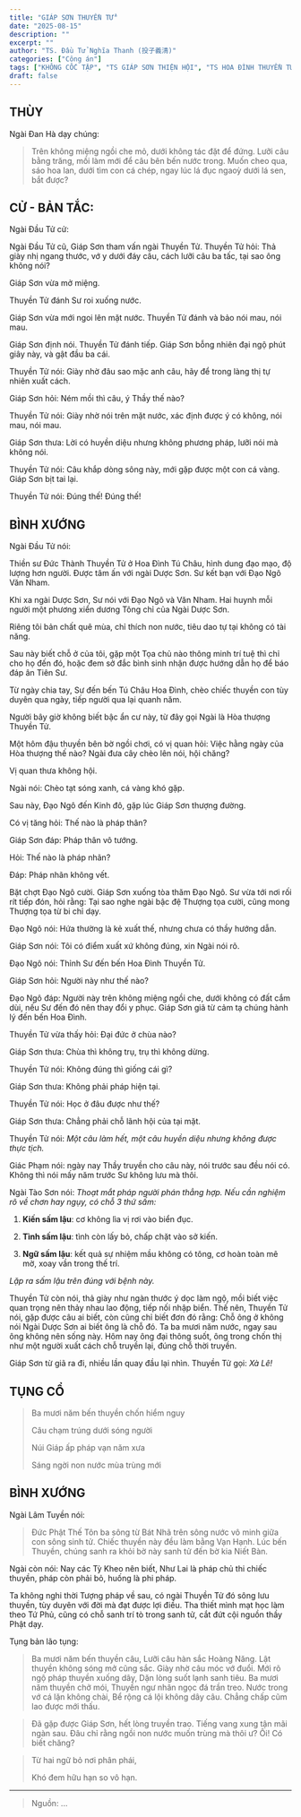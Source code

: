 ```yaml
---
title: "GIÁP SƠN THUYỀN TỬ"
date: "2025-08-15"
description: ""
excerpt: ""
author: "TS. Đầu Tử Nghĩa Thanh (投子義清)"
categories: ["Công án"]
tags: ["KHÔNG CỐC TẬP", "TS GIÁP SƠN THIỆN HỘI", "TS HOA ĐÌNH THUYỀN TỬ"]
draft: false
---
```


## THÙY

Ngài Đan Hà dạy chúng:

> Trên không miệng ngồi che mỏ, dưới không tác đặt để đứng. Lưỡi câu bằng trăng, mồi làm mới để câu bên bến nước trong. 
> Muốn cheo qua, sáo hoa lan, dưới tìm con cá chép, ngay lúc lá đục ngaoỳ dưới lá sen, bắt được?

## CỬ - BẢN TẮC:

Ngài Đầu Tử cử: 

Ngài Đầu Tử cũ, Giáp Sơn tham vấn ngài Thuyền Tử.
Thuyền Tử hỏi: Thả giày nhị ngang thước, vớ y dưới đáy câu,
cách lưỡi câu ba tấc, tại sao ông không nói?

Giáp Sơn vừa mở miệng.

Thuyền Tử đánh Sư roi xuống nước.

Giáp Sơn vừa mới ngoi lên mặt nước. Thuyền Tử đánh
và bảo nói mau, nói mau.

Giáp Sơn định nói. Thuyền Tử đánh tiếp. Giáp Sơn bỗng
nhiên đại ngộ phút giây này, và gật đầu ba cái.

Thuyền Tử nói: Giày nhờ đâu sao mặc anh câu, hãy để
trong làng thị tự nhiên xuất cách.

Giáp Sơn hỏi: Ném mồi thì câu, ý Thầy thế nào?

Thuyền Tử nói: Giày nhờ nói trên mặt nước, xác định
được ý có không, nói mau, nói mau.

Giáp Sơn thưa: Lời có huyền diệu nhưng không phương pháp, lưỡi nói mà không nói.

Thuyền Tử nói: Câu khắp dòng sông này, mới gặp được một con cá vàng. Giáp Sơn bịt tai lại.

Thuyền Tử nói: Đúng thế! Đúng thế!

## BÌNH XƯỚNG

Ngài Đầu Tử nói:

Thiền sư Đức Thành Thuyền Tử ở Hoa Đình Tú Châu, hình dung đạo mạo, độ lượng hơn người. Được tâm ấn với ngài Dược Sơn. Sư kết bạn với Đạo Ngô Văn Nham. 

Khi xa ngài Dược Sơn, Sư nói với Đạo Ngô và Văn Nham. Hai huynh mỗi người một phương xiển dương Tông chỉ của Ngài Dược Sơn. 

Riêng tôi bản chất quê mùa, chỉ thích non nước, tiêu dao tự tại không có tài năng. 

Sau này biết chỗ ở của tôi, gặp một Tọa chủ nào thông minh trí tuệ thì chỉ cho họ đến đó, hoặc đem sở đắc bình sinh nhận được hướng dẫn họ để báo đáp ân Tiên Sư.

Từ ngày chia tay, Sư đến bến Tú Châu Hoa Đình, chèo chiếc thuyền con tùy duyên qua ngày, tiếp người qua lại quanh năm. 

Người bây giờ không biết bậc ẩn cư này, từ đây gọi Ngài là Hòa thượng Thuyền Tử.

Một hôm đậu thuyền bên bờ ngồi chơi, có vị quan hỏi: Việc hằng ngày của Hòa thượng thế nào? Ngài đưa cây chèo lên nói, hội chăng?

Vị quan thưa không hội.

Ngài nói: Chèo tạt sóng xanh, cá vàng khó gặp.

Sau này, Đạo Ngô đến Kinh đô, gặp lúc Giáp Sơn thượng đường. 

Có vị tăng hỏi: Thế nào là pháp thân?

Giáp Sơn đáp: Pháp thân vô tướng.

Hỏi: Thế nào là pháp nhãn?

Đáp: Pháp nhãn không vết.

Bặt chợt Đạo Ngô cười. Giáp Sơn xuống tòa thăm Đạo Ngô.
Sư vừa tới nơi rối rít tiếp đón, hỏi rằng: 
Tại sao nghe ngài bậc đệ Thượng tọa cười, cũng mong Thượng tọa từ bi chỉ dạy.

Đạo Ngô nói: Hứa thường là kẻ xuất thế, nhưng chưa có thầy hướng dẫn.

Giáp Sơn nói: Tôi có điểm xuất xứ không đúng, xin Ngài nói rõ.

Đạo Ngô nói: Thỉnh Sư đến bến Hoa Đình Thuyền Tử.

Giáp Sơn hỏi: Người này như thế nào?

Đạo Ngô đáp: Người này trên không miệng ngồi che, dưới không có đất cắm dùi, nếu Sư đến đó nên thay đổi y phục. 
Giáp Sơn giã từ cảm tạ chúng hành lý đến bến Hoa Đình.

Thuyền Tử vừa thấy hỏi: Đại đức ở chùa nào?

Giáp Sơn thưa: Chùa thì không trụ, trụ thì không dừng.

Thuyền Tử nói: Không đúng thì giống cái gì?

Giáp Sơn thưa: Không phải pháp hiện tại.

Thuyền Tử nói: Học ở đâu được như thế?

Giáp Sơn thưa: Chẳng phải chỗ lãnh hội của tại mặt.

Thuyền Tử nói: *Một câu làm hết, một câu huyền diệu nhưng không được thực tịch.*

Giác Phạm nói: ngày nay Thầy truyền cho câu này, nói trước sau đều nói có. 
Không thì nói mấy năm trước Sư không lưu mà thôi.

Ngài Tào Sơn nói: *Thoạt mắt pháp người phán thẳng hợp. 
Nếu cần nghiệm rõ về chơn hay ngụy, có chỗ 3 thứ sấm:*

1. **Kiến sấm lậu**: cơ không lìa vị rơi vào biển đục.

2. **Tình sấm lậu**: tình còn lấy bỏ, chấp chặt vào sở kiến.

3. **Ngữ sấm lậu**: kết quả sự nhiệm mầu không có tông, cơ hoàn toàn mê mờ, xoay vần trong thế trí.

*Lặp ra sấm lậu trên đúng với bệnh này.*

Thuyền Tử còn nói, thả giày như ngàn thước ý dọc làm ngộ, mồi biết việc quan trọng nên thảy nhau lao động, tiếp nối nhập biển. 
Thế nên, Thuyền Tử nói, gặp được câu ai biết, còn cũng chỉ biết đơn đó rằng: 
Chỗ ông ở không nói Ngài Dược Sơn ai biết ông là chỗ đó. 
Ta ba mươi năm nước, ngay sau ông không nên sống này. 
Hôm nay ông đại thông suốt, ông trong chốn thị như một người xuất cách chỗ truyền lại, đúng chỗ thời truyền.

Giáp Sơn từ giã ra đi, nhiều lần quay đầu lại nhìn. Thuyền Tử gọi: *Xà Lê!*



## TỤNG CỔ

> Ba mươi năm bến thuyền chốn hiểm nguy
> 
> Câu chạm trúng dưới sóng người
> 
> Núi Giáp ấp pháp vạn năm xưa
> 
> Sáng ngời non nước mùa trùng mới

## BÌNH XƯỚNG

Ngài Lâm Tuyền nói: 

> Đức Phật Thế Tôn ba sông từ Bát Nhã trên sông nước vô minh giữa con sông sinh tử.
> Chiếc thuyền này đều làm bằng Vạn Hạnh. 
> Lúc bến Thuyền, chúng sanh ra khỏi bờ này sanh tử đến bờ kia Niết Bàn.

Ngài còn nói: Nay các Tỳ Kheo nên biết, Như Lai là pháp chủ thi chiếc thuyền, pháp còn phải bỏ, huống là phi pháp.

Ta không nghi thời Tượng pháp về sau, có ngài Thuyền Tử đó sông lưu thuyền, tùy duyên với đời mà đạt được lợi điều. 
Tha thiết mình mạt học làm theo Tứ Phủ, cũng có chỗ sanh trí tò trong sanh tử, cắt đứt cội nguồn thầy Phật dạy. 

Tụng bản lão tụng:

> Ba mươi năm bến thuyền câu,
> Lưỡi câu hàn sắc Hoàng Năng.
> Lật thuyền không sóng mở cũng sắc.
> Giày nhờ câu móc vớ đuổi.
> Mới rõ ngộ pháp thuyền xuống dây,
> Dặn lòng suốt lạnh sanh tiêu.
> Ba mươi năm thuyền chở mói,
> Thuyền ngư nhân ngọc đá trần treo.
> Nước trong vớ cá lặn không chài,
> Bể rộng cá lội không dây câu.
> Chẳng chấp cũm lao được mới thấu.

> Đã gặp được Giáp Sơn, hết lòng truyền trao. 
> Tiếng vang xung tận mãi ngàn sau. 
> Đâu chỉ rằng ngồi non nước muốn trùng mà thôi ư? 
> Ôi! Có biết chăng?

> Từ hai ngữ bỏ nơi phân phái,
> 
> Khó đem hữu hạn so vô hạn.
***

> Nguồn: ...
